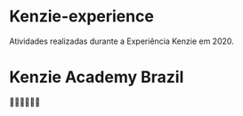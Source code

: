 # Kenzie-experience
Atividades realizadas durante a Experiência Kenzie em 2020.


# Kenzie Academy Brazil
👩🏽‍💻👩🏽‍💻
